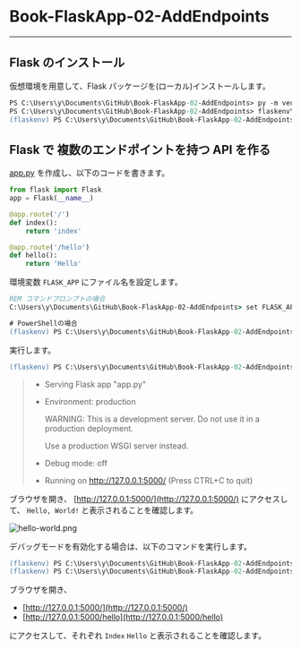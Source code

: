 # Book-FlaskApp-02-AddEndpoints

---

## Flask のインストール

仮想環境を用意して、Flask パッケージを(ローカル)インストールします。

```ps
PS C:\Users\y\Documents\GitHub\Book-FlaskApp-02-AddEndpoints> py -m venv flaskenv
PS C:\Users\y\Documents\GitHub\Book-FlaskApp-02-AddEndpoints> flaskenv\Scripts\activate
(flaskenv) PS C:\Users\y\Documents\GitHub\Book-FlaskApp-02-AddEndpoints> py -m pip install Flask
```

## Flask で 複数のエンドポイントを持つ API を作る

[app.py](app.py) を作成し、以下のコードを書きます。

```py
from flask import Flask
app = Flask(__name__)

@app.route('/')
def index():
    return 'index'

@app.route('/hello')
def hello():
    return 'Hello'
```

環境変数 `FLASK_APP` にファイル名を設定します。

```cmd
REM コマンドプロンプトの場合
C:\Users\y\Documents\GitHub\Book-FlaskApp-02-AddEndpoints> set FLASK_APP=app.py
```

```ps
# PowerShellの場合
(flaskenv) PS C:\Users\y\Documents\GitHub\Book-FlaskApp-02-AddEndpoints> $env:FLASK_APP = "app.py"
```

実行します。

```ps
(flaskenv) PS C:\Users\y\Documents\GitHub\Book-FlaskApp-02-AddEndpoints> python -m flask run
```

> - Serving Flask app "app.py"
>
> - Environment: production
>
>   WARNING: This is a development server. Do not use it in a production deployment.
>
>   Use a production WSGI server instead.
>
> - Debug mode: off
>
> - Running on http://127.0.0.1:5000/ (Press CTRL+C to quit)

ブラウザを開き、 [http://127.0.0.1:5000/](http://127.0.0.1:5000/) にアクセスして、 `Hello, World!` と表示されることを確認します。

![hello-world.png](README-src/hello-world.png)

デバッグモードを有効化する場合は、以下のコマンドを実行します。

```ps
(flaskenv) PS C:\Users\y\Documents\GitHub\Book-FlaskApp-02-AddEndpoints> $env:FLASK_ENV = "development"
(flaskenv) PS C:\Users\y\Documents\GitHub\Book-FlaskApp-02-AddEndpoints> python -m flask run
```

ブラウザを開き、

- [http://127.0.0.1:5000/](http://127.0.0.1:5000/)
- [http://127.0.0.1:5000/hello](http://127.0.0.1:5000/hello)

にアクセスして、それぞれ `Index` `Hello` と表示されることを確認します。
